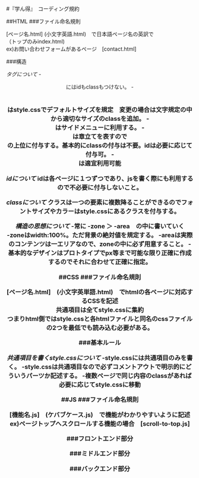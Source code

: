 #『学ん得』　コーディング規約

##HTML
###ファイル命名規則

[ページ名.html] (小文字英語.html)　で日本語ページ名の英訳で  
（トップのみindex.html)  
ex)お問い合わせフォームがあるページ　[contact.html]  


###構造

_タグについて_
-<body><header><main><footer>にはidもclassもつけない。
-<h1><h2><h3>はstyle.cssでデフォルトサイズを規定　変更の場合は文字規定の中から適切なサイズのclassを追加。
-<aside>はサイドメニューに利用する。
-<section>は章立てを表すので<div>の上位に付与する。基本的にclassの付与は不要。idは必要に応じて付与可。
-<div>は適宜利用可能


_idについて_
idは各ページに１つずつであり、jsを書く際にも利用するので不必要に付与しないこと。


_classについて_
クラスは一つの要素に複数降ることができるのでフォントサイズやカラーはstyle.cssにあるクラスを付与する。


_構造の思想について_
-常に -zone ＞ -area　の中に書いていく  
-zoneはwidth:100%。ただ背景の絶対値を規定する。
-areaは実際のコンテンツは一エリアなので、zoneの中に必ず用意すること。
-基本的なデザインはプロトタイプでpx等まで可能な限り正確に作成するのでそれに合わせて正確に指定。



##CSS
###ファイル命名規則

[ページ名.html]　(小文字英単語.html)　でhtmlの各ページに対応するCSSを記述  
共通項目は全てstyle.cssに集約  
つまりhtml側ではstyle.cssと各htmlファイルと同名のcssファイルの2つを最低でも読み込む必要がある。  


###基本ルール

_共通項目を書くstyle.cssについて_
-style.cssには共通項目のみを書く。
-style.cssは共通項目なので必ずコメントアウトで明示的にどういうパーツか記述する。
-複数ページで同じ内容のclassがあれば必要に応じてstyle.cssに移動



##JS
###ファイル命名規則

[機能名.js]　(ケバブケース.js)　で機能がわかりやすいように記述  
ex)ページトップへスクロールする機能の場合　[scroll-to-top.js]  

###フロントエンド部分

###ミドルエンド部分

###バックエンド部分